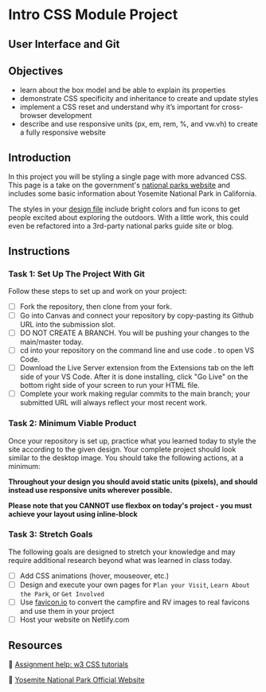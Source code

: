 # Intro CSS Module Project

## User Interface and Git

## Objectives

- learn about the box model and be able to explain its properties
- demonstrate CSS specificity and inheritance to create and update styles
- implement a CSS reset and understand why it’s important for cross-browser development
- describe and use responsive units (px, em, rem, %, and vw.vh) to create a fully responsive website

## Introduction

In this project you will be styling a single page with more advanced CSS. This page is a take on the government's [national parks website](https://www.nps.gov/yose/index.htm) and includes some basic information about Yosemite National Park in California.

The styles in your [design file](/design/desktop.jpg) include bright colors and fun icons to get people excited about exploring the outdoors. With a little work, this could even be refactored into a 3rd-party national parks guide site or blog.

## Instructions

### Task 1: Set Up The Project With Git

Follow these steps to set up and work on your project:

- [ ] Fork the repository, then clone from your fork.
- [ ] Go into Canvas and connect your repository by copy-pasting its Github URL into the submission slot.
- [ ] DO NOT CREATE A BRANCH. You will be pushing your changes to the main/master today.
- [ ] cd into your repository on the command line and use code . to open VS Code.
- [ ] Download the Live Server extension from the Extensions tab on the left side of your VS Code. After it is done installing, click "Go Live" on the bottom right side of your screen to run your HTML file.
- [ ] Complete your work making regular commits to the main branch; your submitted URL will always reflect your most recent work.

### Task 2: Minimum Viable Product

Once your repository is set up, practice what you learned today to style the site according to the given design. Your complete project should look similar to the desktop image. You should take the following actions, at a minimum:

<!-- - [ ] Link your CSS stylesheet in the `index.html` and implement a CSS reset  -->
<!-- - [ ] Markup html semantically, such that it can be styled according to the given desktop image -->
<!-- - [ ] Color the background of items in the navigation bar and footer with the following colors: -->
  <!-- - [ ] Plan your Visit: `#FF764E` -->
  <!-- - [ ] Learn About the Park: `#5ED3EB` -->
  <!-- - [ ] Get Involved: `#FFCD69` -->
<!-- - [ ] Change all font colors and styles according to design file -->
  <!-- - [ ] Yosemite Park Guide font is called Chelsea Market and can be found on [google fonts](https://fonts.google.com/specimen/Chelsea+Market) -->
  <!-- - [ ] All other text is Roboto Mono, also available on [google fonts](https://fonts.google.com/specimen/Roboto+Mono) -->
<!-- - [ ] Color the background of the main text body with `#DDB9A3` -->
<!-- - [ ] Color the background of the footer with `#F9E7DC` -->
<!-- - [ ] Bold the words "current fire restrictions" and "park entrance fee" according to the design file -->
<!-- - [ ] Apply box model properties (content, padding, margin, and border) to all content such that your webpage matches the design file. This will include at least: -->
  <!-- - [ ] A round image in the header -->
  <!-- - [ ] Round corners on navigation and footer items -->
  <!-- - [ ] Header image and text side by side -->
  <!-- - [ ] Centered content and margins around content -->
  <!-- - [ ] Footer image positioning -->

**Throughout your design you should avoid static units (pixels), and should instead use responsive units wherever possible.**

**Please note that you CANNOT use flexbox on today's project - you must achieve your layout using inline-block**


### Task 3: Stretch Goals

The following goals are designed to stretch your knowledge and may require additional research beyond what was learned in class today.

- [ ] Add CSS animations (hover, mouseover, etc.)
- [ ] Design and execute your own pages for `Plan your Visit`, `Learn About the Park`, or `Get Involved`
- [ ] Use [favicon.io](https://favicon.io/favicon-converter/) to convert the campfire and RV images to real favicons and use them in your project
- [ ] Host your website on Netlify.com

## Resources

👋 [Assignment help: w3 CSS tutorials](https://www.w3schools.com/css/)

👀 [Yosemite National Park Official Website](https://www.nps.gov/yose/index.htm)
